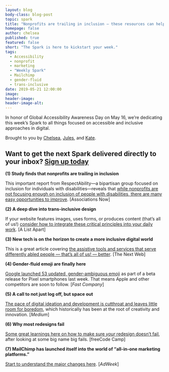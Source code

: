 ```yaml
---
layout: blog
body-class: blog-post
topic: spark
title: "Nonprofits are trailing in inclusion — these resources can help"
homepage: false
author: chelsea
published: true
featured: false
short: "The Spark is here to kickstart your week."
tags:
  - Accessibility
  - nonprofit
  - marketing
  - "Weekly Spark"
  - Mailchimp
  - gender-fluid
  - trans-inclusive
date: 2019-05-21 12:00:00
image:
header-image:
header-image-alt:
---
```

In honor of Global Accessibility Awareness Day on May 16, we’re dedicating this week’s Spark to all things focused on accessible and inclusive approaches in digital.

Brought to you by [Chelsea](https://thinkshout.com/team/chelsea/), [Jules](https://thinkshout.com/team/jules/), and [Kate](https://thinkshout.com/team/kate/).

## Want to get the next Spark delivered directly to your inbox? [**Sign up today**](http://eepurl.com/dFrmtn)

**(1) Study finds that nonprofits are trailing in inclusion**

This important report from RespectAbility—a bipartisan group focused on inclusion for individuals with disabilities—reveals that [while nonprofits are not focusing enough on inclusion of people with disabilities, there are many easy opportunities to improve](https://associationsnow.com/2019/04/report-nonprofits-excluding-people-disabilities). [Associations Now]

**(2) A deep dive into trans-inclusive design**

If your website features images, uses forms, or produces content (that’s all of us!) [consider how to integrate these critical principles into your daily work](https://alistapart.com/article/trans-inclusive-design/). [A List Apart]

**(3) New tech is on the horizon to create a more inclusive digital world**

This is a great article covering [the assistive tools and services that serve differently abled people — that’s all of us! — better](https://thenextweb.com/insider/2019/05/16/designing-products-for-people-with-disabilities-has-never-been-so-important/). [The Next Web]

**(4) Gender-fluid emoji are finally here**

[Google launched 53 updated, gender-ambiguous emoji](https://www.fastcompany.com/90343461/google-releases-gender-fluid-emoji) as part of a beta release for Pixel smartphones last week. That means Apple and other competitors are soon to follow. [_Fast Company_]

**(5) A call to not just log off, but space out**

[The pace of digital ideation and development is cutthroat and leaves little room for boredom](https://medium.com/s/meghan-daum/advice-for-millennials-the-case-for-spacing-out-addd1f60a5a9), which historically has been at the root of creativity and innovation. [_Medium_]

**(6) Why most redesigns fail**

[Some great learnings here on how to make sure _your_ redesign doesn’t fail](https://medium.freecodecamp.org/why-most-redesigns-fail-6ecaaf1b584e), after looking at some big name big fails. [freeCode Camp]


**(7) MailChimp has launched itself into the world of “all-in-one marketing platforms.”**

[Start to understand the major changes here](https://www.adweek.com/brand-marketing/mailchimp-debuts-a-crm-platform-to-help-small-businesses-act-like-enterprise-businesses/). [_AdWeek_]
